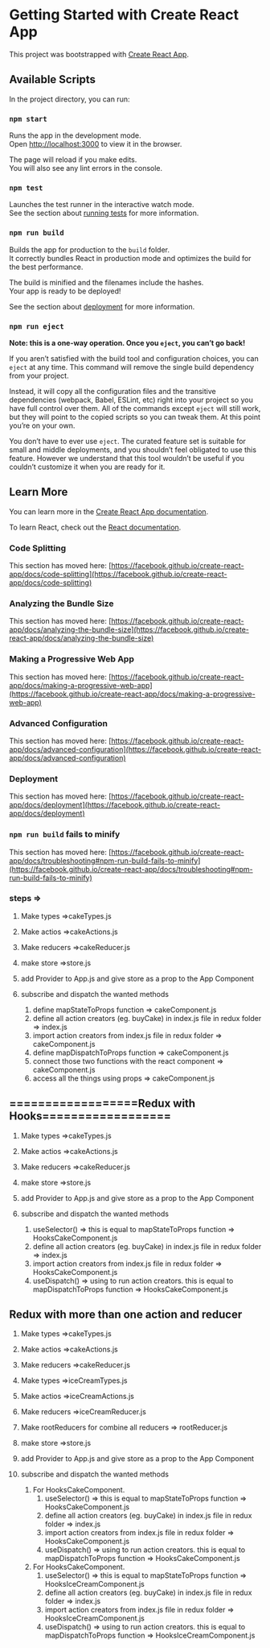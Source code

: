 # Getting Started with Create React App

This project was bootstrapped with [Create React App](https://github.com/facebook/create-react-app).

## Available Scripts

In the project directory, you can run:

### `npm start`

Runs the app in the development mode.\
Open [http://localhost:3000](http://localhost:3000) to view it in the browser.

The page will reload if you make edits.\
You will also see any lint errors in the console.

### `npm test`

Launches the test runner in the interactive watch mode.\
See the section about [running tests](https://facebook.github.io/create-react-app/docs/running-tests) for more information.

### `npm run build`

Builds the app for production to the `build` folder.\
It correctly bundles React in production mode and optimizes the build for the best performance.

The build is minified and the filenames include the hashes.\
Your app is ready to be deployed!

See the section about [deployment](https://facebook.github.io/create-react-app/docs/deployment) for more information.

### `npm run eject`

**Note: this is a one-way operation. Once you `eject`, you can’t go back!**

If you aren’t satisfied with the build tool and configuration choices, you can `eject` at any time. This command will remove the single build dependency from your project.

Instead, it will copy all the configuration files and the transitive dependencies (webpack, Babel, ESLint, etc) right into your project so you have full control over them. All of the commands except `eject` will still work, but they will point to the copied scripts so you can tweak them. At this point you’re on your own.

You don’t have to ever use `eject`. The curated feature set is suitable for small and middle deployments, and you shouldn’t feel obligated to use this feature. However we understand that this tool wouldn’t be useful if you couldn’t customize it when you are ready for it.

## Learn More

You can learn more in the [Create React App documentation](https://facebook.github.io/create-react-app/docs/getting-started).

To learn React, check out the [React documentation](https://reactjs.org/).

### Code Splitting

This section has moved here: [https://facebook.github.io/create-react-app/docs/code-splitting](https://facebook.github.io/create-react-app/docs/code-splitting)

### Analyzing the Bundle Size

This section has moved here: [https://facebook.github.io/create-react-app/docs/analyzing-the-bundle-size](https://facebook.github.io/create-react-app/docs/analyzing-the-bundle-size)

### Making a Progressive Web App

This section has moved here: [https://facebook.github.io/create-react-app/docs/making-a-progressive-web-app](https://facebook.github.io/create-react-app/docs/making-a-progressive-web-app)

### Advanced Configuration

This section has moved here: [https://facebook.github.io/create-react-app/docs/advanced-configuration](https://facebook.github.io/create-react-app/docs/advanced-configuration)

### Deployment

This section has moved here: [https://facebook.github.io/create-react-app/docs/deployment](https://facebook.github.io/create-react-app/docs/deployment)

### `npm run build` fails to minify

This section has moved here: [https://facebook.github.io/create-react-app/docs/troubleshooting#npm-run-build-fails-to-minify](https://facebook.github.io/create-react-app/docs/troubleshooting#npm-run-build-fails-to-minify)

### steps =>

1.  Make types =>cakeTypes.js
2.  Make actios =>cakeActions.js
3.  Make reducers =>cakeReducer.js
4.  make store =>store.js
5.  add Provider to App.js and give store as a prop to the App Component

6.  subscribe and dispatch the wanted methods
    1.  define mapStateToProps function => cakeComponent.js
    2.  define all action creators (eg. buyCake) in index.js file in redux folder => index.js
    3.  import action creators from index.js file in redux folder => cakeComponent.js
    4.  define mapDispatchToProps function => cakeComponent.js
    5.  connect those two functions with the react component => cakeComponent.js
    6.  access all the things using props => cakeComponent.js

## ==================Redux with Hooks==================

1.  Make types =>cakeTypes.js
2.  Make actios =>cakeActions.js
3.  Make reducers =>cakeReducer.js
4.  make store =>store.js
5.  add Provider to App.js and give store as a prop to the App Component

6.  subscribe and dispatch the wanted methods

    1.  useSelector() => this is equal to mapStateToProps function => HooksCakeComponent.js
    2.  define all action creators (eg. buyCake) in index.js file in redux folder => index.js
    3.  import action creators from index.js file in redux folder => HooksCakeComponent.js
    4.  useDispatch() => using to run action creators. this is equal to mapDispatchToProps function => HooksCakeComponent.js

## Redux with more than one action and reducer

1.  Make types =>cakeTypes.js
2.  Make actios =>cakeActions.js
3.  Make reducers =>cakeReducer.js
4.  Make types =>iceCreamTypes.js
5.  Make actios =>iceCreamActions.js
6.  Make reducers =>iceCreamReducer.js
7.  Make rootReducers for combine all reducers => rootReducer.js
8.  make store =>store.js
9.  add Provider to App.js and give store as a prop to the App Component

10. subscribe and dispatch the wanted methods
    1.  For HooksCakeComponent.
        1.  useSelector() => this is equal to mapStateToProps function => HooksCakeComponent.js
        2.  define all action creators (eg. buyCake) in index.js file in redux folder => index.js
        3.  import action creators from index.js file in redux folder => HooksCakeComponent.js
        4.  useDispatch() => using to run action creators. this is equal to mapDispatchToProps function => HooksCakeComponent.js
    2.  For HooksCakeComponent.
        1.  useSelector() => this is equal to mapStateToProps function => HooksIceCreamComponent.js
        2.  define all action creators (eg. buyCake) in index.js file in redux folder => index.js
        3.  import action creators from index.js file in redux folder => HooksIceCreamComponent.js
        4.  useDispatch() => using to run action creators. this is equal to mapDispatchToProps function => HooksIceCreamComponent.js

